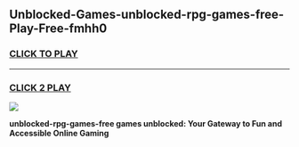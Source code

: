 
## Unblocked-Games-unblocked-rpg-games-free-Play-Free-fmhh0
<h3>
<a href="https://premium76.site?title=unblocked-rpg-games-free&ref=17A">CLICK TO PLAY</a></h3>
<hr>

<h3>
<a href="https://premium76.site?title=unblocked-rpg-games-free&ref=17A">CLICK 2 PLAY</a>
  
</h3>

<a href="https://premium76.site?title=unblocked-rpg-games-free&ref=17A"><img src="https://clearcache.store/games.png"></a>


**unblocked-rpg-games-free games unblocked: Your Gateway to Fun and Accessible Online Gaming**
